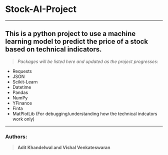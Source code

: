 # Stock-AI-Project
---
## This is a python project to use a machine learning model to predict the price of a stock based on technical indicators.
> *Packages will be listed here and updated as the project progresses:*
- Requests
- JSON
- Scikit-Learn
- Datetime
- Pandas
- NumPy
- YFinance
- Finta
- MatPlotLib (For debugging/understanding how the technical indcators work only)

---

### Authors:
> **Adit Khandelwal and Vishal Venkateswaran**

